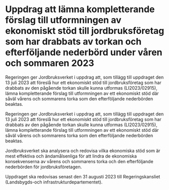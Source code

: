 # Uppdrag att lämna kompletterande förslag till utformningen av ekonomiskt stöd till jordbruksföretag som har drabbats av torkan och efterföljande nederbörd under våren och sommaren 2023

Regeringen ger Jordbruksverket i uppdrag att, som tillägg till uppdraget den 13 juli 2023 att föreslå hur ett ekonomiskt stöd till jordbruksföretag som har drabbats av den pågående torkan skulle kunna utformas (LI2023/02915), lämna kompletterande förslag till utformningen av ett ekonomiskt stöd där såväl vårens och sommarens torka som den efterföljande nederbörden beaktas.

Regeringen ger Jordbruksverket i uppdrag att, som tillägg till uppdraget den 13 juli 2023 att föreslå hur ett ekonomiskt stöd till jordbruksföretag som har drabbats av den pågående torkan skulle kunna utformas (LI2023/02915), lämna kompletterande förslag till utformningen av ett ekonomiskt stöd där såväl vårens och sommarens torka som den efterföljande nederbörden beaktas.

Jordbruksverket ska analysera och redovisa vilka ekonomiska stöd som är mest effektiva och ändamålsenliga för att lindra de ekonomiska konsekvenserna av vårens och sommarens torka och den efterföljande nederbörden för jordbruksföretagen.

Uppdraget ska redovisas senast den 31 augusti 2023 till Regeringskansliet (Landsbygds-och infrastrukturdepartementet).
